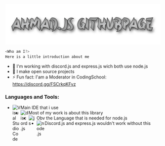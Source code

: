 <a>
  <img align="center" src="banner.png" />
</a>

```js
<Who am I?>
Here is a little introduction about me
```
- 🌱 I'm working with discord.js and express.js wich both use node.js
- 💎 I make open source projects
- ⚡ Fun fact: I'am a Moderator in CodingSchool: https://discord.gg/FSCrkqKFvz

### Languages and Tools:

- Main IDE that i use <img align="left" alt="Visual Studio Code" width="26px" src="https://i.imgur.com/LwSdAlE.png" /></br>
- Most of my work is about this library <img align="left" alt="discord.js" width="26px" src="https://i.imgur.com/SI1DZf3.png" /></br>
- Obv the Language that is needed for node.js <img align="left" alt="js" width="26px" src="https://i.imgur.com/3u1wzwE.png" /></br>
- Discord.js and express.js wouldn't work without this <img align="left" alt="node.js" width="26px" src="https://i.imgur.com/tYLFZBh.png" /></br>



